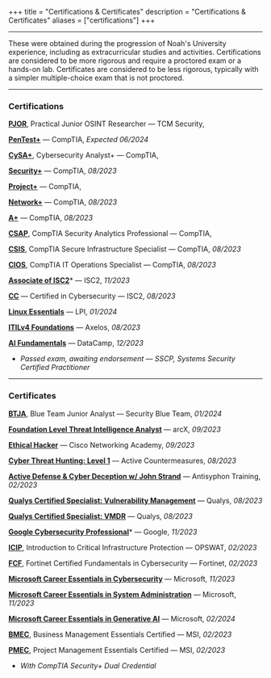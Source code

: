 +++
title = "Certifications & Certificates"
description = "Certifications & Certificates"
aliases = ["certifications"]
+++

---

These were obtained during the progression of Noah's University experience, including as extracurricular studies and activities. Certifications are considered to be more rigorous and require a proctored exam or a hands-on lab. Certificates are considered to be less rigorous, typically with a simpler multiple-choice exam that is not proctored.

---

### Certifications

[**PJOR**](https://certifications.tcm-sec.com/pjor/), Practical Junior OSINT Researcher — TCM Security, 

[**PenTest+**](https://www.comptia.org/certifications/pentest) — CompTIA, *Expected 06/2024*

[**CySA+**](https://www.comptia.org/certifications/cybersecurity-analyst), Cybersecurity Analyst+ — CompTIA,

[**Security+**](https://www.comptia.org/certifications/security) — CompTIA, *08/2023*

[**Project+**](https://www.comptia.org/certifications/project) — CompTIA,

[**Network+**](https://www.comptia.org/certifications/network) — CompTIA, *08/2023*

[**A+**](https://www.comptia.org/certifications/a) — CompTIA, *08/2023*

[**CSAP**](https://www.comptia.org/certifications/which-certification/stackable-certifications), CompTIA Security Analytics Professional — CompTIA,

[**CSIS**](https://www.comptia.org/certifications/which-certification/stackable-certifications), CompTIA Secure Infrastructure Specialist — CompTIA, *08/2023*

[**CIOS**](https://www.comptia.org/certifications/which-certification/stackable-certifications), CompTIA IT Operations Specialist — CompTIA, *08/2023*

[**Associate of ISC2**](https://www.isc2.org/certifications/sscp)* — ISC2, *11/2023*

[**CC**](https://www.isc2.org/certifications/cc) — Certified in Cybersecurity — ISC2, *08/2023*

[**Linux Essentials**](https://www.lpi.org/our-certifications/linux-essentials-overview/) — LPI, *01/2024*

[**ITILv4 Foundations**](https://www.axelos.com/certifications/itil-service-management/itil-4-foundation) — Axelos, *08/2023*

[**AI Fundamentals**](https://www.datacamp.com/certification/ai-fundamentals) — DataCamp, *12/2023*

* *Passed exam, awaiting endorsement — SSCP, Systems Security Certified Practitioner*

---

### Certificates

[**BTJA**](https://securityblue.team/training/), Blue Team Junior Analyst — Security Blue Team, *01/2024*

[**Foundation Level Threat Intelligence Analyst**](https://arcx.io/courses/cyber-threat-intelligence-101) — arcX, *09/2023*

[**Ethical Hacker**](https://skillsforall.com/course/ethical-hacker) — Cisco Networking Academy, *09/2023*

[**Cyber Threat Hunting: Level 1**](https://www.activecountermeasures.com/hunt-training/) — Active Countermeasures, *08/2023*

[**Active Defense & Cyber Deception w/ John Strand**](https://www.antisyphontraining.com/on-demand-courses/active-defense-cyber-deception-w-john-strand/) — Antisyphon Training, *02/2023*

[**Qualys Certified Specialist: Vulnerability Management**](https://www.qualys.com/training/course/vulnerability-management/) — Qualys, *08/2023*

[**Qualys Certified Specialist: VMDR**](https://www.qualys.com/training/course/vmdr/) — Qualys, *08/2023*

[**Google Cybersecurity Professional**](https://grow.google/certificates/cybersecurity/)* — Google, *11/2023*

[**ICIP**](https://get-started.opswatacademy.com/introduction-critical-infrastructure-protection), Introduction to Critical Infrastructure Protection — OPSWAT, *02/2023*

[**FCF**](https://training.fortinet.com/local/staticpage/view.php?page=fcf_cybersecurity), Fortinet Certified Fundamentals in Cybersecurity — Fortinet, *02/2023*

[**Microsoft Career Essentials in Cybersecurity**](https://www.linkedin.com/learning/paths/career-essentials-in-cybersecurity-by-microsoft-and-linkedin) — Microsoft, *11/2023*

[**Microsoft Career Essentials in System Administration**](https://www.linkedin.com/learning/career-essentials-in-system-administration-by-microsoft-and-linkedin) — Microsoft, *11/2023*

[**Microsoft Career Essentials in Generative AI**](https://www.linkedin.com/learning/paths/career-essentials-in-generative-ai-by-microsoft-and-linkedin) — Microsoft, *02/2024*

[**BMEC**](https://lms.msicertified.com/store/3052441-business-management-essentials-certified-bmec-advanced), Business Management Essentials Certified — MSI, *02/2023*

[**PMEC**](https://www.msicertified.com/project-management/project-management-essentials-certified/), Project Management Essentials Certified — MSI, *02/2023*

* *With CompTIA Security+ Dual Credential*